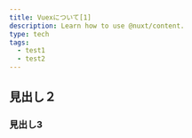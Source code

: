 ```yaml
---
title: Vuexについて[1]
description: Learn how to use @nuxt/content.
type: tech
tags:
  - test1
  - test2
---
```


## 見出し２

### 見出し3
